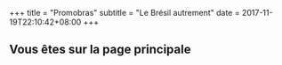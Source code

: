 +++
title = "Promobras"
subtitle = "Le Brésil autrement"
date = 2017-11-19T22:10:42+08:00
+++
## Vous êtes sur la page principale
